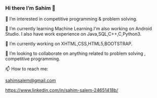 ### Hi there I’m Sahim 👋

👀 I’m interested in competitive programming & problem solving.

🌱 I’m currently learning Machine Learning.I'm also working on Android Studio. I also have work experience on Java,SQL,C++,C,Python3.

🔭 I’m currently working on XHTML,CSS,HTML5,BOOTSTRAP.

💞️ I’m looking to collaborate on anything related to problem solving , competitive programming.

📫 How to reach me:

sahimsalem@gmail.com

https://www.linkedin.com/in/sahim-salem-24651418b/

